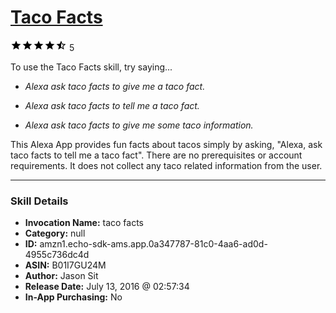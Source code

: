 # [Taco Facts](http://alexa.amazon.com/#skills/amzn1.echo-sdk-ams.app.0a347787-81c0-4aa6-ad0d-4955c736dc4d)
![4.5 stars](../../images/ic_star_black_18dp_1x.png)![4.5 stars](../../images/ic_star_black_18dp_1x.png)![4.5 stars](../../images/ic_star_black_18dp_1x.png)![4.5 stars](../../images/ic_star_black_18dp_1x.png)![4.5 stars](../../images/ic_star_half_black_18dp_1x.png) 5

To use the Taco Facts skill, try saying...

* *Alexa ask taco facts to give me a taco fact.*

* *Alexa ask taco facts to tell me a taco fact.*

* *Alexa ask taco facts to give me some taco information.*

This Alexa App provides fun facts about tacos simply by asking, "Alexa, ask taco facts to tell me a taco fact". There are no prerequisites or account requirements. It does not collect any taco related information from the user.

***

### Skill Details

* **Invocation Name:** taco facts
* **Category:** null
* **ID:** amzn1.echo-sdk-ams.app.0a347787-81c0-4aa6-ad0d-4955c736dc4d
* **ASIN:** B01I7GU24M
* **Author:** Jason Sit
* **Release Date:** July 13, 2016 @ 02:57:34
* **In-App Purchasing:** No

